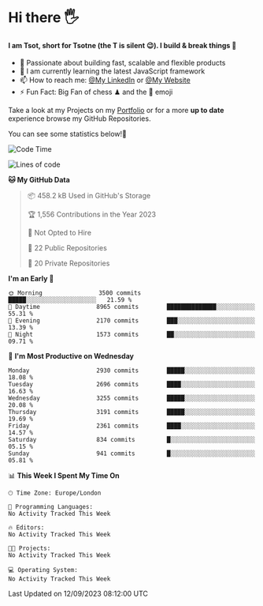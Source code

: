 # Hi there :raised_hand_with_fingers_splayed:
#### I am Tsot, short for Tsotne (the T is silent :wink:). I build & break things :space_invader:
- :telescope: Passionate about building fast, scalable and flexible products
- :seedling: I am currently learning the latest JavaScript framework 
- :mailbox: How to reach me: [@My LinkedIn](https://www.linkedin.com/in/tsotne-gvadzabia/) or [@My Website](https://tsotne.co.uk/contact)
- :zap: Fun Fact: Big Fan of chess ♟ and the 👾 emoji

Take a look at my Projects on my [Portfolio](https://tsotne.co.uk/) or for a more **up to date** experience browse my GitHub Repositories.

You can see some statistics below!:space_invader:
<!--START_SECTION:waka-->
![Code Time](http://img.shields.io/badge/Code%20Time-761%20hrs%202%20mins-blue)

![Lines of code](https://img.shields.io/badge/From%20Hello%20World%20I%27ve%20Written-7.2%20million%20lines%20of%20code-blue)

**🐱 My GitHub Data** 

> 📦 458.2 kB Used in GitHub's Storage 
 > 
> 🏆 1,556 Contributions in the Year 2023
 > 
> 🚫 Not Opted to Hire
 > 
> 📜 22 Public Repositories 
 > 
> 🔑 20 Private Repositories 
 > 
**I'm an Early 🐤** 

```text
🌞 Morning                3500 commits        █████░░░░░░░░░░░░░░░░░░░░   21.59 % 
🌆 Daytime                8965 commits        ██████████████░░░░░░░░░░░   55.31 % 
🌃 Evening                2170 commits        ███░░░░░░░░░░░░░░░░░░░░░░   13.39 % 
🌙 Night                  1573 commits        ██░░░░░░░░░░░░░░░░░░░░░░░   09.71 % 
```
📅 **I'm Most Productive on Wednesday** 

```text
Monday                   2930 commits        █████░░░░░░░░░░░░░░░░░░░░   18.08 % 
Tuesday                  2696 commits        ████░░░░░░░░░░░░░░░░░░░░░   16.63 % 
Wednesday                3255 commits        █████░░░░░░░░░░░░░░░░░░░░   20.08 % 
Thursday                 3191 commits        █████░░░░░░░░░░░░░░░░░░░░   19.69 % 
Friday                   2361 commits        ████░░░░░░░░░░░░░░░░░░░░░   14.57 % 
Saturday                 834 commits         █░░░░░░░░░░░░░░░░░░░░░░░░   05.15 % 
Sunday                   941 commits         █░░░░░░░░░░░░░░░░░░░░░░░░   05.81 % 
```


📊 **This Week I Spent My Time On** 

```text
🕑︎ Time Zone: Europe/London

💬 Programming Languages: 
No Activity Tracked This Week

🔥 Editors: 
No Activity Tracked This Week

🐱‍💻 Projects: 
No Activity Tracked This Week

💻 Operating System: 
No Activity Tracked This Week
```


 Last Updated on 12/09/2023 08:12:00 UTC
<!--END_SECTION:waka-->

